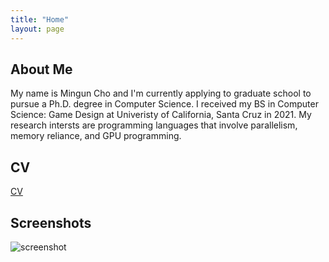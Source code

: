 ```yaml
---
title: "Home"
layout: page
---
```


## About Me

My name is Mingun Cho and I'm currently applying to graduate school to pursue a Ph.D. degree in Computer Science. I received my BS in Computer Science: Game Design at Univeristy of California, Santa Cruz in 2021. My research intersts are programming languages that involve parallelism, memory reliance, and GPU programming. 

## CV

[CV](https://drive.google.com/file/d/12b3kCLplU6zeB1j6Sxq-Ni0uCyPRTkIP/view?usp=sharing)

## Screenshots

![screenshot](https://drive.google.com/file/d/1rNKhRr9M1r4XIMgCNqf0aAfo4xTIivTx/view?usp=sharing)

